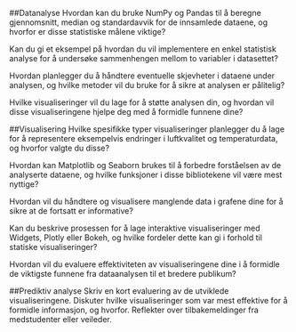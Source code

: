 


##Datanalyse 
Hvordan kan du bruke NumPy og Pandas til å beregne gjennomsnitt, median og standardavvik for de innsamlede dataene, og hvorfor er disse statistiske målene viktige?

Kan du gi et eksempel på hvordan du vil implementere en enkel statistisk analyse for å undersøke sammenhengen mellom to variabler i datasettet?

Hvordan planlegger du å håndtere eventuelle skjevheter i dataene under analysen, og hvilke metoder vil du bruke for å sikre at analysen er pålitelig?

Hvilke visualiseringer vil du lage for å støtte analysen din, og hvordan vil disse visualiseringene hjelpe deg med å formidle funnene dine?

##Visualisering 
Hvilke spesifikke typer visualiseringer planlegger du å lage for å representere eksempelvis endringer i luftkvalitet og temperaturdata, og hvorfor valgte du disse?

Hvordan kan Matplotlib og Seaborn brukes til å forbedre forståelsen av de analyserte dataene, og hvilke funksjoner i disse bibliotekene vil være mest nyttige?

Hvordan vil du håndtere og visualisere manglende data i grafene dine for å sikre at de fortsatt er informative?

Kan du beskrive prosessen for å lage interaktive visualiseringer med Widgets, Plotly eller Bokeh, og hvilke fordeler dette kan gi i forhold til statiske visualiseringer?

Hvordan vil du evaluere effektiviteten av visualiseringene dine i å formidle de viktigste funnene fra dataanalysen til et bredere publikum?

##Prediktiv analyse 
Skriv en kort evaluering av de utviklede visualiseringene. Diskuter hvilke visualiseringer som var mest effektive for å formidle informasjon, og hvorfor. Reflekter over tilbakemeldinger fra medstudenter eller veileder.



